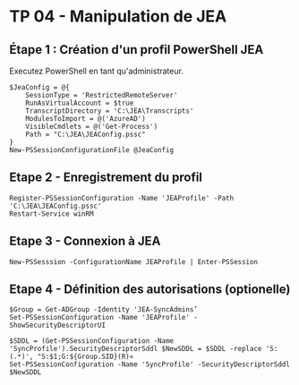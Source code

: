# TP 04 - Manipulation de JEA

## Étape 1 : Création d'un profil PowerShell JEA

Executez PowerShell en tant qu'administrateur.

```
$JeaConfig = @{
    SessionType = 'RestrictedRemoteServer'
    RunAsVirtualAccount = $true
    TranscriptDirectory = 'C:\JEA\Transcripts'
    ModulesToImport = @('AzureAD')
    VisibleCmdlets = @('Get-Process')
    Path = "C:\JEA\JEAConfig.pssc"
}
New-PSSessionConfigurationFile @JeaConfig 
```

## Etape 2 - Enregistrement du profil
```
Register-PSSessionConfiguration -Name 'JEAProfile' -Path 'C:\JEA\JEAConfig.pssc'
Restart-Service winRM
```


## Etape 3 - Connexion à JEA

```
New-PSSesssion -ConfigurationName JEAProfile | Enter-PSSession
```


## Etape 4 - Définition des autorisations (optionelle)

```
$Group = Get-ADGroup -Identity 'JEA-SyncAdmins’ 
Set-PSSessionConfiguration -Name 'JEAProfile' -ShowSecurityDescriptorUI 

$SDDL = (Get-PSSessionConfiguration -Name 'SyncProfile').SecurityDescriptorSddl $NewSDDL = $SDDL -replace 'S:(.*)', "S:$1;G:${Group.SID}(R)« 
Set-PSSessionConfiguration -Name 'SyncProfile' -SecurityDescriptorSddl $NewSDDL
```
